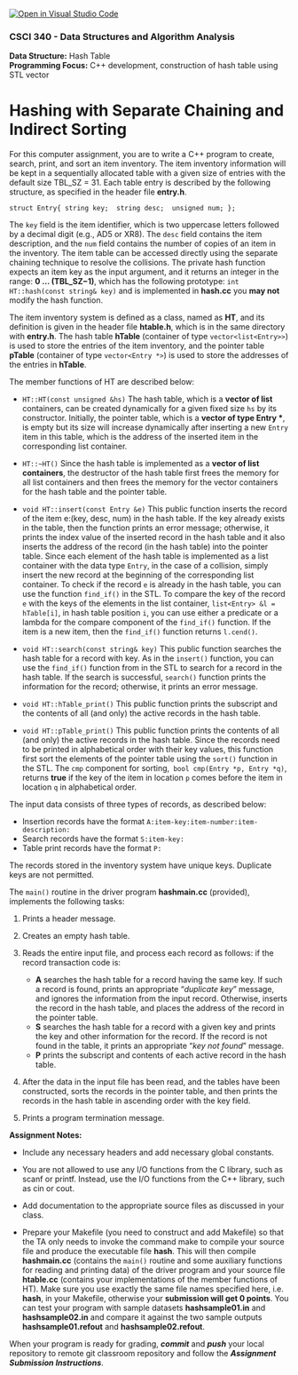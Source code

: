 [![Open in Visual Studio Code](https://classroom.github.com/assets/open-in-vscode-c66648af7eb3fe8bc4f294546bfd86ef473780cde1dea487d3c4ff354943c9ae.svg)](https://classroom.github.com/online_ide?assignment_repo_id=9339298&assignment_repo_type=AssignmentRepo)
### CSCI 340 - Data Structures and Algorithm Analysis

**Data Structure:**  Hash Table <BR>
**Programming Focus:** C++ development, construction of hash table using STL vector

# Hashing with Separate Chaining and Indirect Sorting

For this computer assignment, you are to write a C++ program to create, search, print, and sort an item inventory. The item inventory information will be kept in a sequentially allocated table with a given size of entries with the default size TBL_SZ = 31. Each table entry is described by the following structure, as specified in the header file **entry.h**.

`struct Entry{
    string key; 
    string desc; 
    unsigned num;
};
`

The `key` field is the item identifier, which is two uppercase letters followed by a decimal digit (e.g., AD5 or XR8). The `desc` field contains the item description, and the `num` field contains the number of copies of an item in the inventory. The item table can be accessed directly using the separate chaining technique to resolve the collisions. The private hash function expects an item key as the input argument, and it returns an integer in the range: **0 ... (TBL_SZ−1)**, which has the following prototype: `int HT::hash(const string& key)` and is implemented in **hash.cc** you **may not** modify the hash function.

The item inventory system is defined as a class, named as **HT**, and its definition is given in the header file **htable.h**, which is in the same directory with **entry.h**. The hash table **hTable** (container of type `vector<list<Entry>>`) is used to store the entries of the item inventory, and the pointer table **pTable** (container of type `vector<Entry *>`) is used to store the addresses of the entries in **hTable**. 

The member functions of HT are described below:

- `HT::HT(const unsigned &hs)` The hash table, which is a **vector of list<Entry>** containers, can be created dynamically for a given fixed size `hs` by its constructor. Initially, the pointer table, which is a **vector of type Entry \***, is empty but its size will increase dynamically after inserting a new `Entry` item in this table, which is the address of the inserted item in the corresponding list container.

- `HT::~HT()` Since the hash table is implemented as a **vector of list containers**, the destructor of the hash table first frees the memory for all list containers and then frees the memory for the vector containers for the hash table and the pointer table.

- `void HT::insert(const Entry &e)` This public function inserts the record of the item e:(key, desc, num) in the hash table. If the key already exists in the table, then the function prints an error message; otherwise, it prints the index value of the inserted record in the hash table and it also inserts the address of the record (in the hash table) into the pointer table. Since each element of the hash table is implemented as a list container with the data type `Entry`, in the case of a collision, simply insert the new record at the beginning of the corresponding list container. To check if the record `e` is already in the hash table, you can use the function `find_if()` in the STL. To compare the key of the record `e` with the keys of the elements in the list container, `list<Entry> &l = hTable[i]`, in hash table position `i`, you can use either a predicate or a lambda for the compare component of the `find_if()` function. If the item is a new item, then the `find_if()` function returns `l.cend()`.

- `void HT::search(const string& key)` This public function searches the hash table for a record with key. As in the `insert()` function, you can use the `find_if()` function from in the STL to search for a record in the hash table. If the search is successful, `search()` function prints the information for the record; otherwise, it prints an error message.

- `void HT::hTable_print()` This public function prints the subscript and the contents of all (and only) the active records in the hash table.

- `void HT::pTable_print()` This public function prints the contents of all (and only) the active records in the hash table. Since the records need to be printed in alphabetical order with their key values, this function first sort the elements of the pointer table using the `sort()` function in the STL. The `cmp` component for sorting,` bool cmp(Entry *p, Entry *q)`, returns **true** if the key of the item in location `p` comes before the item in location `q` in alphabetical order.

The input data consists of three types of records, as described below:

- Insertion records have the format `A:item-key:item-number:item-description:`
- Search records have the format `S:item-key:`
- Table print records have the format `P:`

The records stored in the inventory system have unique keys. Duplicate keys are not permitted.

The `main()` routine in the driver program **hashmain.cc** (provided), implements the following tasks:

1. Prints a header message.

2. Creates an empty hash table.

3. Reads the entire input file, and process each record as follows: if the record transaction code is:

    - **A** searches the hash table for a record having the same key. If such a record is found, prints an appropriate “*duplicate key*” message, and ignores the information from the input record. Otherwise, inserts the record in the hash table, and places the address of the record in the pointer table. 
    - **S** searches the hash table for a record with a given key and prints the key and other information for the record. If the record is not found in the table, it prints an appropriate “*key not found*” message.
    - **P** prints the subscript and contents of each active record in the hash table.

4. After the data in the input file has been read, and the tables have been constructed, sorts the records in the pointer table, and then prints the records in the hash table in ascending order with the key field.

5. Prints a program termination message.

**Assignment Notes:**

- Include any necessary headers and add necessary global constants.

- You are not allowed to use any I/O functions from the C library, such as scanf or printf. Instead, use the I/O functions from the C++ library, such as cin or cout.

- Add documentation to the appropriate source files as discussed in your class.

-  Prepare your Makefile (you need to construct and add Makefile) so that the TA only needs to invoke the command make to compile your source file and produce the executable file **hash**. This will then compile **hashmain.cc** (contains the `main()` routine and some auxiliary functions for reading and printing data) of the driver program and your source file **htable.cc** (contains your implementations of the member functions of HT). Make sure you use exactly the same file names specified here, i.e. **hash**, in your Makefile, otherwise your **submission will get 0 points**. You can test your program with sample datasets **hashsample01.in** and **hashsample02.in** and compare it against the two sample outputs **hashsample01.refout** and **hashsample02.refout**.

When your program is ready for grading, ***commit*** and ***push*** your local repository to remote git classroom repository and follow the _**Assignment Submission Instructions**_.
